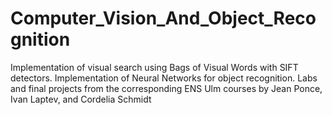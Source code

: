 # Computer_Vision_And_Object_Recognition
Implementation of visual search using Bags of Visual Words with SIFT detectors. Implementation of Neural Networks for object recognition. Labs and final projects from the corresponding ENS Ulm courses by Jean Ponce, Ivan Laptev, and Cordelia Schmidt
